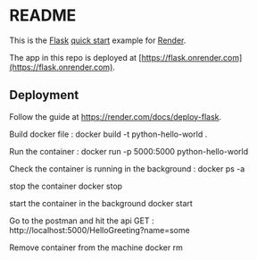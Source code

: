 # README

This is the [Flask](http://flask.pocoo.org/) [quick start](http://flask.pocoo.org/docs/1.0/quickstart/#a-minimal-application) example for [Render](https://render.com).

The app in this repo is deployed at [https://flask.onrender.com](https://flask.onrender.com).

## Deployment

Follow the guide at https://render.com/docs/deploy-flask.

Build docker file :
docker build -t python-hello-world .

Run the container :
docker run -p 5000:5000 python-hello-world

Check the container is running in the background :
docker ps -a

stop the container
docker stop <container Id>

start the container in the background
docker start <container Id>

Go to the postman and hit the api
GET : http://localhost:5000/HelloGreeting?name=some

Remove container from the machine
docker rm <container Id1> <container Id2> <container Id3>
